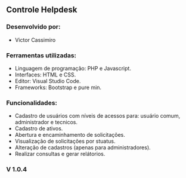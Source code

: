 ## Controle Helpdesk

### Desenvolvido por:
- Victor Cassimiro

### Ferramentas utilizadas:
- Linguagem de programação: PHP e Javascript.
- Interfaces: HTML e CSS.
- Editor: Visual Studio Code.
- Frameworks: Bootstrap e pure min.

### Funcionalidades:
- Cadastro de usuários com níveis de acessos para: usuário comum, administrador e tecnicos.
- Cadastro de ativos.
- Abertura e encaminhamento de solicitações.
- Visualização de solicitações por stuatus.
- Alteração de cadastros (apenas para administradores).
- Realizar consultas e gerar relátorios.


### V 1.0.4



